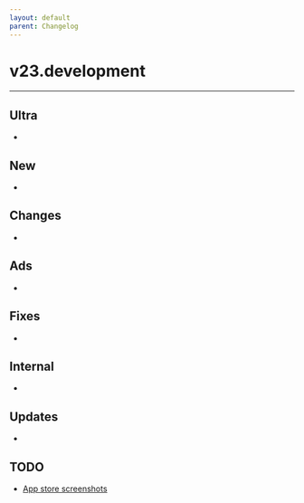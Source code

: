 ```yaml
---
layout: default
parent: Changelog
---
```


# v23.development

----------

## Ultra
- 

## New
- 

## Changes
- 

## Ads
-

## Fixes
-

## Internal
-

## Updates 
- 

## TODO
- [App store screenshots](https://www.applovin.com/blog/convert-more-users-with-custom-product-pages/)